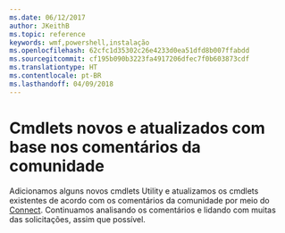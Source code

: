 ```yaml
---
ms.date: 06/12/2017
author: JKeithB
ms.topic: reference
keywords: wmf,powershell,instalação
ms.openlocfilehash: 62cfc1d35302c26e4233d0ea51dfd8b007ffabdd
ms.sourcegitcommit: cf195b090b3223fa4917206dfec7f0b603873cdf
ms.translationtype: HT
ms.contentlocale: pt-BR
ms.lasthandoff: 04/09/2018
---
```

# <a name="new-and-updated-cmdlets-based-on-community-feedback"></a>Cmdlets novos e atualizados com base nos comentários da comunidade
Adicionamos alguns novos cmdlets Utility e atualizamos os cmdlets existentes de acordo com os comentários da comunidade por meio do [Connect](https://connect.microsoft.com/powershell). Continuamos analisando os comentários e lidando com muitas das solicitações, assim que possível.